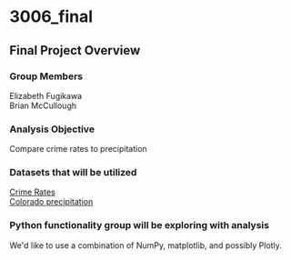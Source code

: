 # 3006_final
## Final Project Overview
### Group Members
<p> Elizabeth Fugikawa <br>
Brian McCullough </p>

### Analysis Objective
Compare crime rates to precipitation

### Datasets that will be utilized
[Crime Rates](https://data.colorado.gov/Public-Safety/Crime-Offenses-by-Police-District-2001-2016-in-Col/ya69-n6ta) <br>
[Colorado precipitation](https://data.colorado.gov/Environment/Rain-Hail-and-Snow-in-Colorado-2015/mqid-8hv2)

### Python functionality group will be exploring with analysis
We'd like to use a combination of NumPy, matplotlib, and possibly Plotly.
